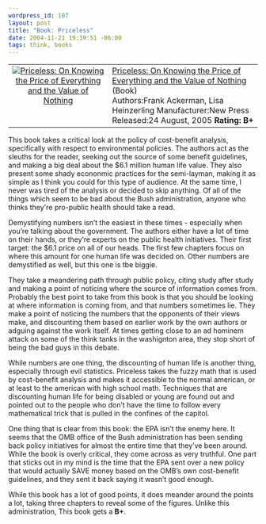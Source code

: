 ```yaml
--- 
wordpress_id: 107
layout: post
title: "Book: Priceless"
date: 2004-11-21 19:39:51 -06:00
tags: think, books
---
```

<table>
<tbody>
<tr>
<td align="center" valign="top"><a href="http://www.amazon.com/exec/obidos/ASIN/1565849817/basezero-20?dev-t=0DKT9N7FZR2FT96TZEG2%26camp=2025%26link_code=sp1"><img class="serendipity_amazonchr_pic" src="http://images.amazon.com/images/P/1565849817.01.MZZZZZZZ.jpg" alt="Priceless: On Knowing the Price of Everything and the Value of Nothing" /></a></td>
<td valign="top">
<div class="serendipity_amazonchr_title"><a href="http://www.amazon.com/exec/obidos/ASIN/1565849817/basezero-20?dev-t=0DKT9N7FZR2FT96TZEG2%26camp=2025%26link_code=sp1">Priceless: On Knowing the Price of Everything and the Value of Nothing</a></div>
<div class="serendipity_amazonchr_catalog">(Book)</div>
<div class="serendipity_amazonchr_extra">Authors:Frank Ackerman, Lisa Heinzerling
Manufacturer:New Press
Released:24 August, 2005
<strong>Rating: B+</strong></div></td>
</tr>
</tbody>
</table>
This book takes a critical look at the policy of cost-benefit analysis, specifically with respect to environmental policies.  The authors act as the sleuths for the reader, seeking out the source of some benefit guidelines, and making a big deal about the $6.1 million human life value.  They also present some shady econonmic practices for the semi-layman, making it as simple as I think you could for this type of audience.  At the same time, I never was tired of the analysis or decided to skip anything.  Of all of the things which seem to be bad about the Bush administration, anyone who thinks they're pro-public health should take a read.

<!--more-->

Demystifying numbers isn’t the easiest in these times - especially when you’re talking about the government. The authors either have a lot of time on their hands, or they’re experts on the public health initiatives. Their first target: the $6.1 price on all of our heads. The first few chapters focus on where this amount for one human life was decided on. Other numbers are demystified as well, but this one is tbe biggie.

They take a meandering path through public policy, citing study after study and making a point of noticing where the source of information comes from. Probably the best point to take from this book is that you should be looking at where information is coming from, and that numbers sometimes lie. They make a point of noticing the numbers that the opponents of their views make, and discounting them based on earlier work by the own authors or adguing against the work itself. At times getting close to an ad hominem attack on some of the think tanks in the washignton area, they stop short of being the bad guys in this debate.

While numbers are one thing, the discounting of human life is another thing, especially through evil statistics. Priceless takes the fuzzy math that is used by cost-benefit analysis and makes it accessible to the normal american, or at least to the american with high school math. Techniques that are discounting human life for being disabled or young are found out and pointed out to the people who don’t have the time to follow every mathematical trick that is pulled in the confines of the capitol.

One thing that is clear from this book: the EPA isn’t the enemy here. It seems that the OMB office of the Bush administration has been sending back policy initiatives for almost the entire time that they’ve been around. While the book is overly critical, they come across as very truthful. One part that sticks out in my mind is the time that the EPA sent over a new policy that would actually SAVE money based on the OMB’s own cost-benefit guidelines, and they sent it back saying it wasn’t good enough.

While this book has a lot of good points, it does meander around the points a lot, taking three chapters to reveal some of the figures. Unlike this administration, This book gets a <strong>B+</strong>.

